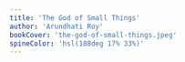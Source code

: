 ```yaml
---
title: 'The God of Small Things'
author: 'Arundhati Roy'
bookCover: 'the-god-of-small-things.jpeg'
spineColor: 'hsl(188deg 17% 33%)'
---
```

